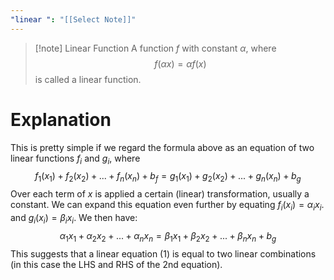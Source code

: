 ```yaml
---
"linear ": "[[Select Note]]"
---
```

> [!note] Linear Function 
> A function $f$ with constant $\alpha$, where
> $$f(\alpha x)=\alpha f(x)$$
> is called a linear function.

# Explanation
This is pretty simple if we regard the formula above as an equation of two linear functions $f_i$ and $g_i$, where
$$f_1(x_1)+f_2(x_2)+...+f_n(x_n)+b_f=g_1(x_1)+g_2(x_2)+...+g_n(x_n)+b_g$$
Over each term of $x$ is applied a certain (linear) transformation, usually a constant. We can expand this equation even further by equating $f_i(x_i)=\alpha_i x_i$. and $g_i(x_i)=\beta_ix_i$. We then have:$$\alpha_1x_1+\alpha_2x_2+...+\alpha_nx_n=\beta_1x_1+\beta_2x_2+...+\beta_nx_n+b_g$$This suggests that a linear equation (1) is equal to two linear combinations (in this case the LHS and RHS of the 2nd equation).